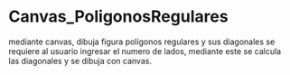 # Canvas_PoligonosRegulares
mediante canvas, dibuja figura polígonos regulares y sus diagonales
se requiere al usuario ingresar el numero de lados, mediante este se calcula las diagonales y se dibuja con canvas.
